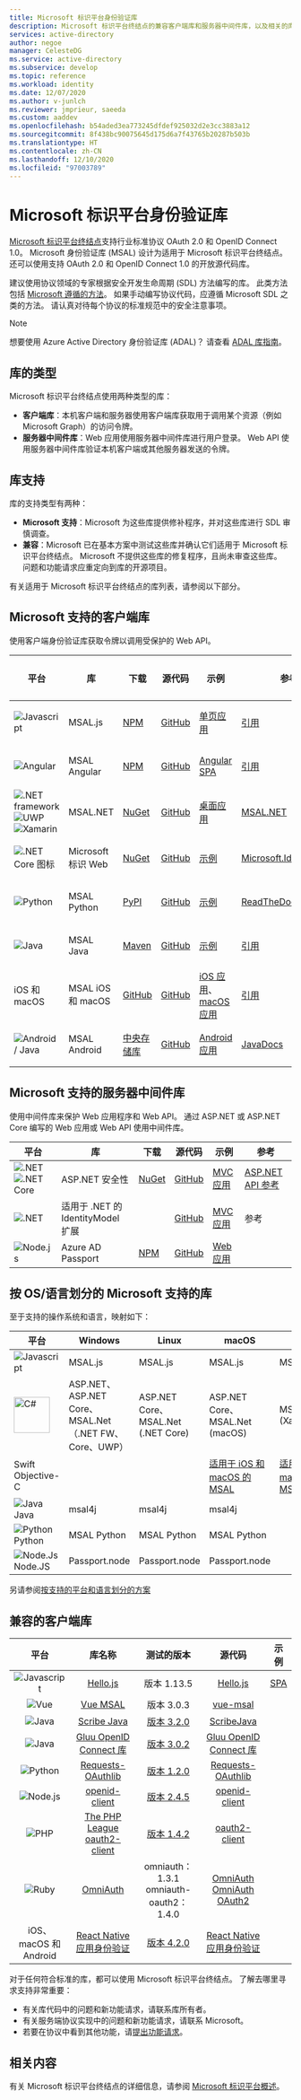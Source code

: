 ```yaml
---
title: Microsoft 标识平台身份验证库
description: Microsoft 标识平台终结点的兼容客户端库和服务器中间件库，以及相关的库、源代码和示例链接。
services: active-directory
author: negoe
manager: CelesteDG
ms.service: active-directory
ms.subservice: develop
ms.topic: reference
ms.workload: identity
ms.date: 12/07/2020
ms.author: v-junlch
ms.reviewer: jmprieur, saeeda
ms.custom: aaddev
ms.openlocfilehash: b54aded3ea773245dfdef925032d2e3cc3883a12
ms.sourcegitcommit: 8f438bc90075645d175d6a7f43765b20287b503b
ms.translationtype: HT
ms.contentlocale: zh-CN
ms.lasthandoff: 12/10/2020
ms.locfileid: "97003789"
---
```

# <a name="microsoft-identity-platform-authentication-libraries"></a>Microsoft 标识平台身份验证库

[Microsoft 标识平台终结点](../azuread-dev/azure-ad-endpoint-comparison.md)支持行业标准协议 OAuth 2.0 和 OpenID Connect 1.0。 Microsoft 身份验证库 (MSAL) 设计为适用于 Microsoft 标识平台终结点。 还可以使用支持 OAuth 2.0 和 OpenID Connect 1.0 的开放源代码库。

建议使用协议领域的专家根据安全开发生命周期 (SDL) 方法编写的库。 此类方法包括 [Microsoft 遵循的方法][Microsoft-SDL]。 如果手动编写协议代码，应遵循 Microsoft SDL 之类的方法。 请认真对待每个协议的标准规范中的安全注意事项。

> [!NOTE]
> 想要使用 Azure Active Directory 身份验证库 (ADAL)？ 请查看 [ADAL 库指南](../azuread-dev/active-directory-authentication-libraries.md)。

## <a name="types-of-libraries"></a>库的类型

Microsoft 标识平台终结点使用两种类型的库：

* **客户端库**：本机客户端和服务器使用客户端库获取用于调用某个资源（例如 Microsoft Graph）的访问令牌。
* **服务器中间件库**：Web 应用使用服务器中间件库进行用户登录。 Web API 使用服务器中间件库验证本机客户端或其他服务器发送的令牌。

## <a name="library-support"></a>库支持

库的支持类型有两种：

* **Microsoft 支持**：Microsoft 为这些库提供修补程序，并对这些库进行 SDL 审慎调查。
* **兼容**：Microsoft 已在基本方案中测试这些库并确认它们适用于 Microsoft 标识平台终结点。 Microsoft 不提供这些库的修复程序，且尚未审查这些库。 问题和功能请求应重定向到库的开源项目。

有关适用于 Microsoft 标识平台终结点的库列表，请参阅以下部分。

## <a name="microsoft-supported-client-libraries"></a>Microsoft 支持的客户端库

使用客户端身份验证库获取令牌以调用受保护的 Web API。

| 平台 | 库 | 下载 | 源代码 | 示例 | 参考 | 概念文档 | 路线图 |
| --- | --- | --- | --- | --- | --- | --- | --- |
| ![Javascript](./media/sample-v2-code/logo_js.png) | MSAL.js  | [NPM](https://www.npmjs.com/package/msal) |[GitHub](https://github.com/AzureAD/microsoft-authentication-library-for-js/blob/dev/README.md) |  [单页应用](https://github.com/Azure-Samples/active-directory-javascript-singlepageapp-dotnet-webapi-v2) | [引用](https://azuread.github.io/microsoft-authentication-library-for-js/ref/msal-core/) | [概念文档](msal-overview.md)| [路线图](https://github.com/AzureAD/microsoft-authentication-library-for-js/wiki#roadmap)
![Angular](./media/sample-v2-code/logo_angular.png) | MSAL Angular | [NPM](https://www.npmjs.com/package/@azure/msal-angular) |[GitHub](https://github.com/AzureAD/microsoft-authentication-library-for-js/blob/dev/lib/msal-angular/README.md) | [Angular SPA](https://github.com/Azure-Samples/active-directory-javascript-singlepageapp-angular) | [引用](https://azuread.github.io/microsoft-authentication-library-for-js/ref/msal-angular/) | [概念文档](msal-overview.md) | [路线图](https://github.com/AzureAD/microsoft-authentication-library-for-js/wiki#roadmap)
| ![.NET framework](./media/sample-v2-code/logo_NET.png) ![UWP](./media/sample-v2-code/logo_windows.png) ![Xamarin](./media/sample-v2-code/logo_xamarin.png) | MSAL.NET  |[NuGet](https://www.nuget.org/packages/Microsoft.Identity.Client) |[GitHub](https://github.com/AzureAD/microsoft-authentication-library-for-dotnet) | [桌面应用](https://docs.microsoft.com/windows/apps/desktop/) | [MSAL.NET](https://docs.microsoft.com/dotnet/api/microsoft.identity.client?view=azure-dotnet-preview&preserve-view=true) |[概念文档](msal-overview.md) | [路线图](https://github.com/AzureAD/microsoft-authentication-library-for-dotnet/wiki#roadmap)
| ![.NET Core 图标](./media/sample-v2-code/logo_NETCore.png) | Microsoft 标识 Web  |[NuGet](https://www.nuget.org/packages/Microsoft.Identity.Web) |[GitHub](https://github.com/AzureAD/microsoft-identity-web) | [示例](https://github.com/AzureAD/microsoft-identity-web/wiki/Web-App-Samples) | [Microsoft.Identity.Web](https://docs.microsoft.com/dotnet/api/microsoft.identity.web?view=azure-dotnet-preview&preserve-view=true) |[概念文档](https://github.com/AzureAD/microsoft-identity-web/wiki) | [路线图](https://github.com/AzureAD/microsoft-identity-web/wiki#roadmap)
| ![Python](./media/sample-v2-code/logo_python.png) | MSAL Python | [PyPI](https://pypi.org/project/msal) | [GitHub](https://github.com/AzureAD/microsoft-authentication-library-for-python) | [示例](https://github.com/AzureAD/microsoft-authentication-library-for-python/tree/dev/sample) | [ReadTheDocs](https://msal-python.rtfd.io/) | [Wiki](https://github.com/AzureAD/microsoft-authentication-library-for-python/wiki) | [路线图](https://github.com/AzureAD/microsoft-authentication-library-for-python/wiki/Roadmap)
| ![Java](./media/sample-v2-code/logo_java.png) | MSAL Java | [Maven](https://search.maven.org/artifact/com.microsoft.azure/msal4j) | [GitHub](https://github.com/AzureAD/microsoft-authentication-library-for-java) | [示例](https://github.com/AzureAD/microsoft-authentication-library-for-java/tree/dev/src/samples) | [引用](https://javadoc.io/doc/com.microsoft.azure/msal4j/latest/index.html) | [Wiki](https://github.com/AzureAD/microsoft-authentication-library-for-java/wiki) | [路线图](https://github.com/AzureAD/microsoft-authentication-library-for-java/wiki)
| iOS 和 macOS | MSAL iOS 和 macOS | [GitHub](https://github.com/AzureAD/microsoft-authentication-library-for-objc) |[GitHub](https://github.com/AzureAD/microsoft-authentication-library-for-objc) | [iOS 应用](https://github.com/Azure-Samples/ms-identity-mobile-apple-swift-objc)、[macOS 应用](https://github.com/Azure-Samples/ms-identity-macOS-swift-objc) | [引用](https://azuread.github.io/microsoft-authentication-library-for-objc/index.html)  | [概念文档](msal-overview.md) | |
|![Android / Java](./media/sample-v2-code/logo_Android.png) | MSAL Android | [中央存储库](https://repo1.maven.org/maven2/com/microsoft/identity/client/msal/) |[GitHub](https://github.com/AzureAD/microsoft-authentication-library-for-android) | [Android 应用](quickstart-v2-android.md) | [JavaDocs](https://javadoc.io/doc/com.microsoft.identity.client/msal) | [概念文档](msal-overview.md) |[路线图](https://github.com/AzureAD/microsoft-authentication-library-for-android/wiki/Roadmap)

## <a name="microsoft-supported-server-middleware-libraries"></a>Microsoft 支持的服务器中间件库

使用中间件库来保护 Web 应用程序和 Web API。 通过 ASP.NET 或 ASP.NET Core 编写的 Web 应用或 Web API 使用中间件库。

| 平台 | 库 | 下载 | 源代码 | 示例 | 参考
| --- | --- | --- | --- | --- | --- |
| ![.NET](./media/sample-v2-code/logo_NET.png) ![.NET Core](./media/sample-v2-code/logo_NETcore.png) | ASP.NET 安全性 |[NuGet](https://www.nuget.org/packages/Microsoft.AspNet.Mvc/) |[GitHub](https://github.com/aspnet/AspNetCore) |[MVC 应用](quickstart-v2-aspnet-webapp.md) |[ASP.NET API 参考](https://docs.microsoft.com/dotnet/api/?view=aspnetcore-2.0&preserve-view=true) |
| ![.NET](./media/sample-v2-code/logo_NET.png)| 适用于 .NET 的 IdentityModel 扩展| |[GitHub](https://github.com/AzureAD/azure-activedirectory-identitymodel-extensions-for-dotnet) | [MVC 应用](quickstart-v2-aspnet-webapp.md) | 参考 |
| ![Node.js](./media/sample-v2-code/logo_nodejs.png) | Azure AD Passport |[NPM](https://www.npmjs.com/package/passport-azure-ad) |[GitHub](https://github.com/AzureAD/passport-azure-ad) | [Web 应用](https://github.com/AzureADQuickStarts/AppModelv2-WebApp-OpenIDConnect-nodejs) | |

## <a name="microsoft-supported-libraries-by-os--language"></a>按 OS/语言划分的 Microsoft 支持的库

至于支持的操作系统和语言，映射如下：

| 平台    | Windows    | Linux      | macOS      | iOS | Android    |
|-------------|------------|------------|------------|------------|------------|
| ![Javascript](./media/sample-v2-code/logo_js.png)  |  MSAL.js | MSAL.js | MSAL.js | MSAL.js |  MSAL.js |
| <img alt="C#" src="../../cognitive-services/speech-service/media/index/logo_csharp.svg" width="64px" height="64px" /> | ASP.NET、ASP.NET Core、MSAL.Net（.NET FW、Core、UWP）| ASP.NET Core、MSAL.Net (.NET Core) | ASP.NET Core、MSAL.Net (macOS)       | MSAL.Net (Xamarin.iOS) | MSAL.Net (Xamarin.Android)|
| Swift <br> Objective-C |            |            | [适用于 iOS 和 macOS 的 MSAL](msal-overview.md) | [适用于 iOS 和 macOS 的 MSAL](msal-overview.md) |            |
| ![Java](./media/sample-v2-code/logo_java.png) Java | msal4j | msal4j | msal4j | | MSAL Android |
| ![Python](./media/sample-v2-code/logo_python.png) Python | MSAL Python | MSAL Python | MSAL Python |
| ![Node.Js](./media/sample-v2-code/logo_nodejs.png) Node.JS | Passport.node | Passport.node | Passport.node |

另请参阅[按支持的平台和语言划分的方案](authentication-flows-app-scenarios.md#scenarios-and-supported-platforms-and-languages)

## <a name="compatible-client-libraries"></a>兼容的客户端库

| 平台 | 库名称 | 测试的版本 | 源代码 | 示例 |
|:---:|:---:|:---:|:---:|:---:|
|![Javascript](./media/sample-v2-code/logo_js.png)|[Hello.js](https://adodson.com/hello.js/) | 版本 1.13.5 |[Hello.js](https://github.com/MrSwitch/hello.js) |[SPA](https://github.com/Azure-Samples/active-directory-javascript-graphapi-v2) |
|![Vue](./media/sample-v2-code/logo_vue.png)|[Vue MSAL](https://github.com/mvertopoulos/vue-msal) | 版本 3.0.3 |[vue-msal](https://github.com/mvertopoulos/vue-msal) | |
| ![Java](./media/sample-v2-code/logo_java.png) | [Scribe Java](https://github.com/scribejava/scribejava) | [版本 3.2.0](https://github.com/scribejava/scribejava/releases/tag/scribejava-3.2.0) | [ScribeJava](https://github.com/scribejava/scribejava/) | |
| ![Java](./media/sample-v2-code/logo_java.png) | [Gluu OpenID Connect 库](https://github.com/GluuFederation/oxAuth) | [版本 3.0.2](https://github.com/GluuFederation/oxAuth/releases/tag/3.0.2) | [Gluu OpenID Connect 库](https://github.com/GluuFederation/oxAuth) | |
| ![Python](./media/sample-v2-code/logo_python.png) | [Requests-OAuthlib](https://github.com/requests/requests-oauthlib) | [版本 1.2.0](https://github.com/requests/requests-oauthlib/releases/tag/v1.2.0) | [Requests-OAuthlib](https://github.com/requests/requests-oauthlib) | |
| ![Node.js](./media/sample-v2-code/logo_nodejs.png) | [openid-client](https://github.com/panva/node-openid-client) | [版本 2.4.5](https://github.com/panva/node-openid-client/releases/tag/v2.4.5) | [openid-client](https://github.com/panva/node-openid-client) | |
| ![PHP](./media/sample-v2-code/logo_php.png) | [The PHP League oauth2-client](https://github.com/thephpleague/oauth2-client) | [版本 1.4.2](https://github.com/thephpleague/oauth2-client/releases/tag/1.4.2) | [oauth2-client](https://github.com/thephpleague/oauth2-client/) | |
| ![Ruby](./media/sample-v2-code/logo_ruby.png) |[OmniAuth](https://github.com/omniauth/omniauth/wiki) |omniauth：1.3.1<br />omniauth-oauth2：1.4.0 |[OmniAuth](https://github.com/omniauth/omniauth)<br />[OmniAuth OAuth2](https://github.com/intridea/omniauth-oauth2) |  |
| iOS、macOS 和 Android  | [React Native 应用身份验证](https://github.com/FormidableLabs/react-native-app-auth) | [版本 4.2.0](https://github.com/FormidableLabs/react-native-app-auth/releases/tag/v4.2.0) | [React Native 应用身份验证](https://github.com/FormidableLabs/react-native-app-auth) | |

对于任何符合标准的库，都可以使用 Microsoft 标识平台终结点。 了解去哪里寻求支持非常重要：

* 有关库代码中的问题和新功能请求，请联系库所有者。
* 有关服务端协议实现中的问题和新功能请求，请联系 Microsoft。
* 若要在协议中看到其他功能，请[提出功能请求](https://feedback.azure.com/forums/169401-azure-active-directory)。

## <a name="related-content"></a>相关内容

有关 Microsoft 标识平台终结点的详细信息，请参阅 [Microsoft 标识平台概述][AAD-App-Model-V2-Overview]。

<!--Image references-->

<!--Reference style links -->
[AAD-App-Model-V2-Overview]: v2-overview.md
[ClientLib-NET-Lib]: https://www.nuget.org/packages/Microsoft.Identity.Client
[ClientLib-NET-Repo]: https://github.com/AzureAD/microsoft-authentication-library-for-dotnet
[ClientLib-Node-Lib]: https://www.npmjs.com/package/passport-azure-ad
[ClientLib-Node-Repo]: https://github.com/AzureAD/passport-azure-ad
[ClientLib-Node-Sample]:/
[ClientLib-Iosmac-Lib]:/
[ClientLib-Iosmac-Repo]:/
[ClientLib-Iosmac-Sample]:/
[ClientLib-Android-Lib]:/
[ClientLib-Android-Repo]:/
[ClientLib-Android-Sample]:/
[ClientLib-Js-Lib]:/
[ClientLib-Js-Repo]:/
[ClientLib-Js-Sample]:/

[Microsoft-SDL]: https://www.microsoft.com/sdl/default.aspx
[ServerLib-Net4-Owin-Oidc-Lib]: https://www.nuget.org/packages/Microsoft.Owin.Security.OpenIdConnect/
[ServerLib-Net4-Owin-Oidc-Repo]: https://katanaproject.codeplex.com/
[ServerLib-Net4-Owin-Oauth-Lib]: https://www.nuget.org/packages/Microsoft.Owin.Security.OAuth/
[ServerLib-Net4-Owin-Oauth-Repo]: https://katanaproject.codeplex.com/
[ServerLib-Net-Jwt-Lib]: https://www.nuget.org/packages/System.IdentityModel.Tokens.Jwt
[ServerLib-Net-Jwt-Repo]: https://github.com/AzureAD/azure-activedirectory-identitymodel-extensions-for-dotnet
[ServerLib-Net-Jwt-Sample]:/
[ServerLib-NetCore-Owin-Oidc-Lib]: https://www.nuget.org/packages/Microsoft.AspNetCore.Authentication.OpenIdConnect/
[ServerLib-NetCore-Owin-Oidc-Repo]: https://github.com/aspnet/Security
[ServerLib-NetCore-Owin-Oidc-Sample]: https://github.com/Azure-Samples/active-directory-dotnet-webapp-openidconnect-aspnetcore-v2
[ServerLib-NetCore-Owin-Oauth-Lib]: https://www.nuget.org/packages/Microsoft.AspNetCore.Authentication.OAuth/
[ServerLib-NetCore-Owin-Oauth-Repo]: https://github.com/aspnet/Security
[ServerLib-NetCore-Owin-Oauth-Sample]:/
[ServerLib-Node-Lib]: https://www.npmjs.com/package/passport-azure-ad
[ServerLib-Node-Repo]: https://github.com/AzureAD/passport-azure-ad/


